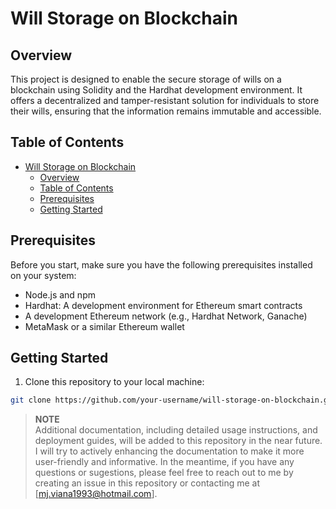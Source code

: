 # Will Storage on Blockchain

## Overview

This project is designed to enable the secure storage of wills on a blockchain using Solidity and the Hardhat development environment. It offers a decentralized and tamper-resistant solution for individuals to store their wills, ensuring that the information remains immutable and accessible.

## Table of Contents

- [Will Storage on Blockchain](#will-storage-on-blockchain)
  - [Overview](#overview)
  - [Table of Contents](#table-of-contents)
  - [Prerequisites](#prerequisites)
  - [Getting Started](#getting-started)

## Prerequisites

Before you start, make sure you have the following prerequisites installed on your system:

- Node.js and npm
- Hardhat: A development environment for Ethereum smart contracts
- A development Ethereum network (e.g., Hardhat Network, Ganache)
- MetaMask or a similar Ethereum wallet

## Getting Started

1. Clone this repository to your local machine:

```bash
git clone https://github.com/your-username/will-storage-on-blockchain.git
```

> **NOTE**  
> Additional documentation, including detailed usage instructions, and deployment guides, will be added to this repository in the near future. I will try to actively enhancing the documentation to make it more user-friendly and informative. In the meantime, if you have any questions or sugestions, please feel free to reach out to me by creating an issue in this repository or contacting me at [mj.viana1993@hotmail.com].
